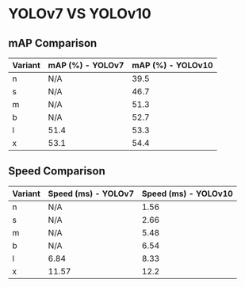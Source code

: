 ---
---

# YOLOv7 VS YOLOv10

## mAP Comparison

| Variant | mAP (%) - YOLOv7 | mAP (%) - YOLOv10 |
| ------- | ---------------- | ----------------- |
| n       | N/A              | 39.5              |
| s       | N/A              | 46.7              |
| m       | N/A              | 51.3              |
| b       | N/A              | 52.7              |
| l       | 51.4             | 53.3              |
| x       | 53.1             | 54.4              |

## Speed Comparison

| Variant | Speed (ms) - YOLOv7 | Speed (ms) - YOLOv10 |
| ------- | ------------------- | -------------------- |
| n       | N/A                 | 1.56                 |
| s       | N/A                 | 2.66                 |
| m       | N/A                 | 5.48                 |
| b       | N/A                 | 6.54                 |
| l       | 6.84                | 8.33                 |
| x       | 11.57               | 12.2                 |
